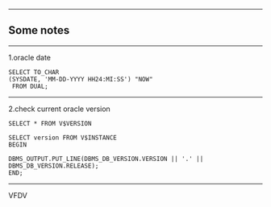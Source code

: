 


----------

Some notes
---------


----------
1.oracle date

    SELECT TO_CHAR
    (SYSDATE, 'MM-DD-YYYY HH24:MI:SS') "NOW"
     FROM DUAL;


----------
2.check current oracle version

    SELECT * FROM V$VERSION
    
    SELECT version FROM V$INSTANCE
    BEGIN
     
    DBMS_OUTPUT.PUT_LINE(DBMS_DB_VERSION.VERSION || '.' ||     DBMS_DB_VERSION.RELEASE); 
    END;
    


----------
VFDV


  

    


